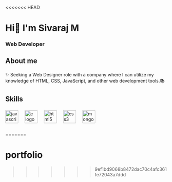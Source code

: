 <<<<<<< HEAD
<h1 align="left">Hi👋 I'm Sivaraj M</h1>

###

<h3 align="left">Web Developer</h3>

###

<h2 align="left">About me</h2>

###

<p align="left">✨ Seeking a Web Designer role with a company where I can utilize my knowledge of HTML, CSS, JavaScript, and other web development tools.📚</p>

###

<h2 align="left">Skills</h2>

###

<div align="left">
  <img src="https://cdn.jsdelivr.net/gh/devicons/devicon/icons/javascript/javascript-original.svg" height="40" alt="javascript logo"  />
  <img width="12" />
  <img src="https://cdn.jsdelivr.net/gh/devicons/devicon/icons/c/c-original.svg" height="40" alt="c logo"  />
  <img width="12" />
  <img src="https://cdn.jsdelivr.net/gh/devicons/devicon/icons/html5/html5-original.svg" height="40" alt="html5 logo"  />
  <img width="12" />
  <img src="https://cdn.jsdelivr.net/gh/devicons/devicon/icons/css3/css3-original.svg" height="40" alt="css3 logo"  />
  <img width="12" />
  <img src="https://cdn.jsdelivr.net/gh/devicons/devicon/icons/mongodb/mongodb-original.svg" height="40" alt="mongodb logo"  />
</div>

###
=======
# portfolio
>>>>>>> 9ef1bd9068b8472dac70c4afc361fe72043a7ddd
